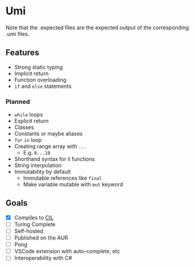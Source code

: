 # Umi

Note that the .expected files are the expected output of the corresponding .umi files.

## Features

-   Strong static typing
-   Implicit return
-   Function overloading
-   `if` and `else` statements

### Planned

-   `while` loops
-   Explicit return
-   Classes
-   Constants or maybe aliases
-   `for` `in` loop
-   Creating range array with `...`
    -   E.g. `0...10`
-   Shorthand syntax for il functions
-   String interpolation
-   Immutability by default
    -   Immutable references like `final`
    -   Make variable mutable with `mut` keyword

## Goals

-   [x] Compiles to [CIL](https://en.wikipedia.org/wiki/Common_Intermediate_Language)
-   [ ] Turing Complete
-   [ ] Self-hosted
-   [ ] Published on the AUR
-   [ ] Pong
-   [ ] VSCode extension with auto-complete, etc
-   [ ] Interoperability with C#
